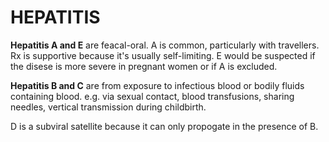 # HEPATITIS

**Hepatitis A and E** are feacal-oral. A is common, particularly with travellers. Rx is supportive because it's usually self-limiting. E would be suspected if the disese is more severe in pregnant women or if A is excluded.

**Hepatitis B and C** are from exposure to infectious blood or bodily fluids containing blood. e.g. via sexual contact, blood transfusions, sharing needles, vertical transmission during childbirth. 

D is a subviral satellite because it can only propogate in the presence of B.